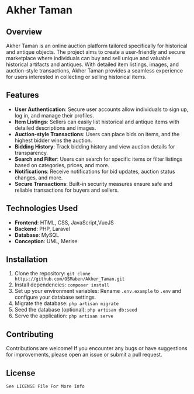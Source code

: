 # Akher Taman

## Overview

Akher Taman is an online auction platform tailored specifically for historical and antique objects. The project aims to create a user-friendly and secure marketplace where individuals can buy and sell unique and valuable historical artifacts and antiques. With detailed item listings, images, and auction-style transactions, Akher Taman provides a seamless experience for users interested in collecting or selling historical items.

## Features

- **User Authentication**: Secure user accounts allow individuals to sign up, log in, and manage their profiles.
- **Item Listings**: Sellers can easily list historical and antique items with detailed descriptions and images.
- **Auction-style Transactions**: Users can place bids on items, and the highest bidder wins the auction.
- **Bidding History**: Track bidding history and view auction details for transparency.
- **Search and Filter**: Users can search for specific items or filter listings based on categories, prices, and more.
- **Notifications**: Receive notifications for bid updates, auction status changes, and more.
- **Secure Transactions**: Built-in security measures ensure safe and reliable transactions for buyers and sellers.

## Technologies Used

- **Frontend**: HTML, CSS, JavaScript,VueJS
- **Backend**: PHP, Laravel
- **Database**: MySQL
- **Conception**: UML, Merise

## Installation

1. Clone the repository: `git clone https://github.com/OSMaben/Akher_Taman.git`
2. Install dependencies: `composer install`
3. Set up your environment variables: Rename `.env.example` to `.env` and configure your database settings.
5. Migrate the database: `php artisan migrate`
6. Seed the database (optional): `php artisan db:seed`
7. Serve the application: `php artisan serve`

## Contributing

Contributions are welcome! If you encounter any bugs or have suggestions for improvements, please open an issue or submit a pull request.

## License

`See LICENSE File For More Info`
